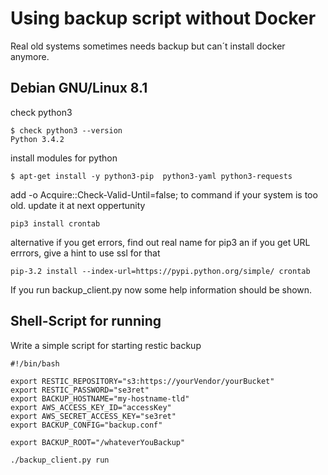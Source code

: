 # Using backup script without Docker

Real old systems sometimes needs backup but can´t install docker anymore.

## Debian GNU/Linux 8.1

check python3 
```
$ check python3 --version
Python 3.4.2
```

install modules for python
```
$ apt-get install -y python3-pip  python3-yaml python3-requests
```
add -o Acquire::Check-Valid-Until=false; to command if your system is too old. update it at next oppertunity

```
pip3 install crontab
```

alternative if you get errors, find out real name for pip3 an if you get URL errrors, give a hint to use ssl for that
```
pip-3.2 install --index-url=https://pypi.python.org/simple/ crontab
```


If you run backup_client.py now some help information should be shown.

## Shell-Script for running

Write a simple script for starting restic backup
```
#!/bin/bash

export RESTIC_REPOSITORY="s3:https://yourVendor/yourBucket"
export RESTIC_PASSWORD="se3ret"
export BACKUP_HOSTNAME="my-hostname-tld"
export AWS_ACCESS_KEY_ID="accessKey"
export AWS_SECRET_ACCESS_KEY="se3ret"
export BACKUP_CONFIG="backup.conf"

export BACKUP_ROOT="/whateverYouBackup"

./backup_client.py run
```
